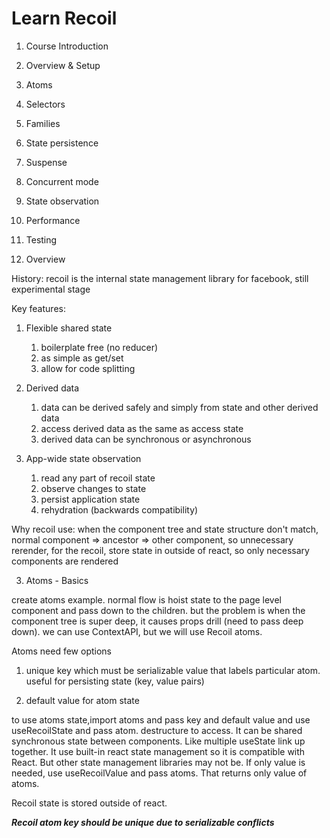 # Learn Recoil

01. Course Introduction

1. Overview & Setup
2. Atoms
3. Selectors
4. Families
5. State persistence
6. Suspense
7. Concurrent mode
8. State observation
9. Performance
10. Testing

02. Overview

History: recoil is the internal state management library for facebook, still experimental stage

Key features: 

1. Flexible shared state

    1. boilerplate free (no reducer)
    2. as simple as get/set
    3. allow for code splitting

2. Derived data
    
    1. data can be derived safely and simply from state and other derived data
    2. access derived data as the same as access state
    3. derived data can be synchronous or asynchronous 

3. App-wide state observation

    1. read any part of recoil state
    2. observe changes to state
    3. persist application state
    4. rehydration (backwards compatibility)

Why recoil use: when the component tree and state structure don't match, normal component => ancestor => other component, so unnecessary rerender, for the recoil, store state in outside of react, so only necessary components are rendered

03. Atoms - Basics

create atoms example. normal flow is hoist state to the page level component and pass down to the children. but the problem is when the component tree is super deep, it causes props drill (need to pass deep down). we can use ContextAPI, but we will use Recoil atoms.

Atoms need few options

1. unique key which must be serializable value that labels particular atom. useful for persisting state (key, value pairs)

2. default value for atom state

to use atoms state,import atoms and pass key and default value and use useRecoilState and pass atom. destructure to access. It can be shared synchronous state between components. Like multiple useState link up together. It use built-in react state management so it is compatible with React. But other state management libraries may not be. If only value is needed, use useRecoilValue and pass atoms. That returns only value of atoms.

Recoil state is stored outside of react.

***Recoil atom key should be unique due to serializable conflicts***
